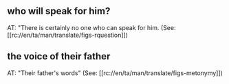 ## who will speak for him? ##

AT: "There is certainly no one who can speak for him.  (See: [[rc://en/ta/man/translate/figs-rquestion]])

## the voice of their father ##

AT: "Their father's words" (See: [[rc://en/ta/man/translate/figs-metonymy]])